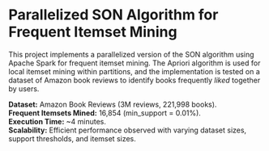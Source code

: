 # Parallelized SON Algorithm for Frequent Itemset Mining
This project implements a parallelized version of the SON algorithm using Apache Spark for frequent itemset mining. The Apriori algorithm is used for local itemset mining within partitions, and the implementation is tested on a dataset of Amazon book reviews to identify books frequently *liked* together by users.

**Dataset:** Amazon Book Reviews (3M reviews, 221,998 books).\
**Frequent Itemsets Mined:** 16,854 (min_support = 0.01%).\
**Execution Time:** ~4 minutes.\
**Scalability:** Efficient performance observed with varying dataset sizes, support thresholds, and itemset sizes.
